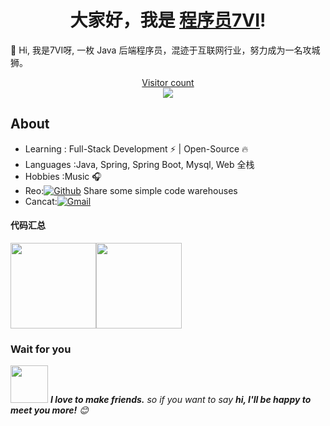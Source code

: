 <h1 align="center">大家好，我是 <a href="https://github.com/Venom-lemon">程序员7VI</a>!</h1>
👋 Hi, 我是7VI呀, 一枚 Java 后端程序员，混迹于互联网行业，努力成为一名攻城狮。

<a href="https://alili.tech"><p align="center"> Visitor count<br> <img src="https://profile-counter.glitch.me/Venom-lemon/count.svg" /></a>

## About

- Learning : Full-Stack Development :zap: | Open-Source :fire: 
- Languages  :Java, Spring, Spring Boot, Mysql, Web 全栈
- Hobbies :Music :headphones:
- Reo:[![Github](https://img.shields.io/badge/-Github-000?style=flat&logo=Github&logoColor=white)](https://github.com/7VVI) Share some simple code warehouses
- Cancat:[![Gmail](https://img.shields.io/badge/-Gmail-c14438?style=flat&logo=Gmail&logoColor=white)](mc1753343931@gmail.com) 

#### 代码汇总	

<img align="" height="137px"  src="https://github-readme-stats.vercel.app/api?username=7VVI&hide_title=true&hide_border=true&show_icons=true&include_all_commits=true&line_height=21&bg_color=0,EC6C6C,FFD479,FFFC79,73FA79&theme=graywhite&locale=cn" /><img align="" height="137px"  src="https://github-readme-stats.vercel.app/api/top-langs/?username=7VVI&hide_title=true&hide_border=true&layout=compact&bg_color=0,73FA79,73FDFF,D783FF&theme=graywhite&locale=cn" />

### Wait for you

<img src="https://media.giphy.com/media/LnQjpWaON8nhr21vNW/giphy.gif" width="60"> <em><b>I love to make friends.</b> so if you want to say <b>hi, I'll be happy to meet you more!</b> 😊</em>
